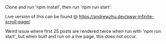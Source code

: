 Clone and run 'npm install', then run 'npm run start'.

Live version of this can be found @ https://andrewzhu.dev/aww-infinite-scroll-page/

Weird issue where first 25 posts are rendered twice when run with 'npm run start', but when built and run on a live page, this does not occur.
